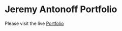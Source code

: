 # Jeremy Antonoff Portfolio
Please visit the live [Portfolio](https://www.jeremyantonoff.com "Jeremy Antonoff's Portfolio")
